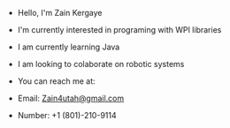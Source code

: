 - Hello, I'm Zain Kergaye
- I'm currently interested in programing with WPI libraries
- I am currently learning Java
- I am looking to colaborate on robotic systems

- You can reach me at: 
- Email: Zain4utah@gmail.com
- Number: +1 (801)-210-9114
